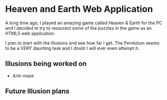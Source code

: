 Heaven and Earth Web Application
================================
A long time ago, I played an amazing game called Heaven & Earth for the PC and I decided to try to ressurect some of the puzzles in the game as an HTML5 web application.

I plan to start with the Illusions and see how far I get.  The Pendulum seems to be a VERY daunting task and I doubt I will ever even attempt it.

Illusions being worked on
-------------------------
* Anti-maze

Future Illusion plans
---------------------

